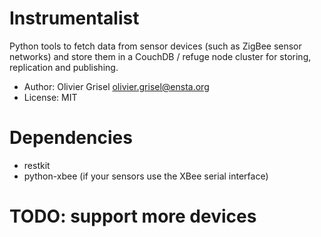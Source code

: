 # Instrumentalist

Python tools to fetch data from sensor devices (such as ZigBee sensor networks)
and store them in a CouchDB / refuge node cluster for storing, replication and
publishing.

- Author: Olivier Grisel <olivier.grisel@ensta.org>
- License: MIT

# Dependencies

- restkit
- python-xbee (if your sensors use the XBee serial interface)


# TODO: support more devices
